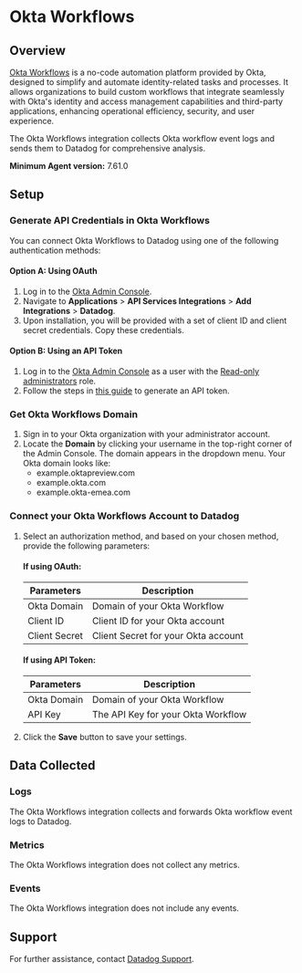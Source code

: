 # Okta Workflows

## Overview
[Okta Workflows][1] is a no-code automation platform provided by Okta, designed to simplify and automate identity-related tasks and processes. It allows organizations to build custom workflows that integrate seamlessly with Okta's identity and access management capabilities and third-party applications, enhancing operational efficiency, security, and user experience.

The Okta Workflows integration collects Okta workflow event logs and sends them to Datadog for comprehensive analysis.

**Minimum Agent version:** 7.61.0

## Setup

### Generate API Credentials in Okta Workflows
You can connect Okta Workflows to Datadog using one of the following authentication methods:

#### Option A: Using OAuth
1. Log in to the [Okta Admin Console][2].
2. Navigate to **Applications** > **API Services Integrations** > **Add Integrations** > **Datadog**.
3. Upon installation, you will be provided with a set of client ID and client secret credentials. Copy these credentials.

#### Option B: Using an API Token
1. Log in to the [Okta Admin Console][2] as a user with the [Read-only administrators][3] role.
2. Follow the steps in [this guide][5] to generate an API token.

### Get Okta Workflows Domain
1. Sign in to your Okta organization with your administrator account.
2. Locate the **Domain** by clicking your username in the top-right corner of the Admin Console. The domain appears in the dropdown menu. Your Okta domain looks like:
     - example.oktapreview.com
     - example.okta.com
     - example.okta-emea.com

### Connect your Okta Workflows Account to Datadog
1. Select an authorization method, and based on your chosen method, provide the following parameters:

   #### If using OAuth:
   | Parameters           | Description                         |
   |--------------------- |-----------------------------------  |
   | Okta Domain          | Domain of your Okta Workflow        |
   | Client ID            | Client ID for your Okta account     |
   | Client Secret        | Client Secret for your Okta account |

   #### If using API Token:
   | Parameters           | Description                         |
   |--------------------- |-----------------------------------  |
   | Okta Domain          | Domain of your Okta Workflow        |
   | API Key              | The API Key for your Okta Workflow  |


2. Click the **Save** button to save your settings.

## Data Collected

### Logs

The Okta Workflows integration collects and forwards Okta workflow event logs to Datadog.

### Metrics

The Okta Workflows integration does not collect any metrics.

### Events

The Okta Workflows integration does not include any events.

## Support

For further assistance, contact [Datadog Support][4].

[1]: https://www.okta.com/products/workflows/
[2]: https://login.okta.com/
[3]: https://help.okta.com/en-us/content/topics/security/administrators-read-only-admin.htm
[4]: https://docs.datadoghq.com/help/
[5]: https://help.okta.com/en-us/content/topics/security/api.htm?cshid=ext-create-api-token#create-okta-api-token
